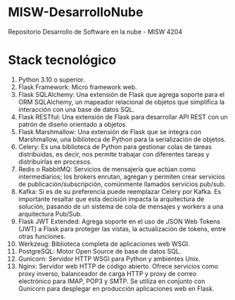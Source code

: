 # MISW-DesarrolloNube
Repositorio Desarrollo de Software en la nube - MISW 4204

# Stack tecnológico

1. Python 3.10 o superior.
2. Flask Framework: Micro framework web.
3. Flask SQLAlchemy: Una extensión de Flask que agrega soporte para el ORM SQLAlchemy, un 
mapeador relacional de objetos que simplifica la interacción con una base de datos SQL.
4. Flask RESTful: Una extensión de Flask para desarrollar API REST con un patrón de diseño 
orientado a objetos.
5. Flask Marshmallow: Una extensión de Flask que se integra con Marshmallow, una biblioteca de 
Python para la serialización de objetos.
6. Celery: Es una biblioteca de Python para gestionar colas de tareas distribuidas, es decir, nos 
permite trabajar con diferentes tareas y distribuirlas en procesos. 
7. Redis o RabbitMQ: Servicios de mensajería que actúan como intermediarios; los brokers 
enrutan, agregan y permiten crear servicios de publicación/subscripción, comúnmente 
llamados servicios pub/sub.
8. Kafka: Si es de su preferencia puede reemplazar Celery por Kafka. Es importante resaltar que 
esta decisión impacta la arquitectura de solución, pasando de un sistema de cola de mensajes y 
workers a una arquitectura Pub/Sub.
9. Flask JWT Extended: Agrega soporte en el uso de JSON Web Tokens (JWT) a Flask para proteger 
las vistas, la actualización de tokens, entre otras funciones. 
10. Werkzeug: Biblioteca completa de aplicaciones web WSGI. 
11. PostgreSQL: Motor Open Source de base de datos SQL.
12. Gunicorn: Servidor HTTP WSGI para Python y ambientes Unix. 
13. Nginx: Servidor web HTTP de código abierto. Ofrece servicios como proxy inverso, balanceador 
de carga HTTP y proxy de correo electrónico para IMAP, POP3 y SMTP. Se utiliza en conjunto 
con Gunicorn para desplegar en producción aplicaciones web en Flask. 
